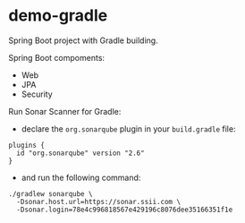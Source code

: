 # demo-gradle

Spring Boot project with Gradle building.

Spring Boot compoments:
- Web
- JPA
- Security

Run Sonar Scanner for Gradle:   
- declare the `org.sonarqube` plugin in your `build.gradle` file:
```
plugins {
  id "org.sonarqube" version "2.6"
}
```
- and run the following command:
```
./gradlew sonarqube \
  -Dsonar.host.url=https://sonar.ssii.com \
  -Dsonar.login=78e4c996818567e429196c8076dee35166351f1e
```
